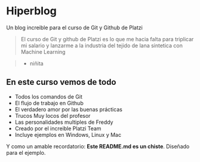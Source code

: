 # Hiperblog
Un blog increible para el curso de Git y Github de Platzi

> El curso de Git y github de Platzi es lo que me hacia falta para triplicar mi salario y lanzarme a la industria del tejido de lana sintetica con Machine Learning

> - niñita


## En este curso vemos de todo
* Todos los comandos de Git
* El flujo de trabajo en Github
* El verdadero amor por las buenas prácticas
* Trucos Muy locos del profesor
* Las personalidades multiples de Freddy
* Creado por el increible Platzi Team
* Incluye ejemplos en Windows, Linux y Mac

Y como un amable recordatorio: **Este README.md es un chiste**. Diseñado para el ejemplo.